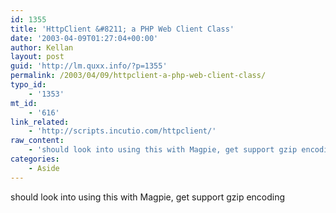 ```yaml
---
id: 1355
title: 'HttpClient &#8211; a PHP Web Client Class'
date: '2003-04-09T01:27:04+00:00'
author: Kellan
layout: post
guid: 'http://lm.quxx.info/?p=1355'
permalink: /2003/04/09/httpclient-a-php-web-client-class/
typo_id:
    - '1353'
mt_id:
    - '616'
link_related:
    - 'http://scripts.incutio.com/httpclient/'
raw_content:
    - 'should look into using this with Magpie, get support gzip encoding'
categories:
    - Aside
---
```


should look into using this with Magpie, get support gzip encoding